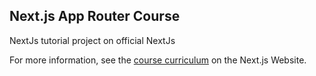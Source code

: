 ## Next.js App Router Course

NextJs tutorial project on official NextJs

For more information, see the [course curriculum](https://nextjs.org/learn) on the Next.js Website.
